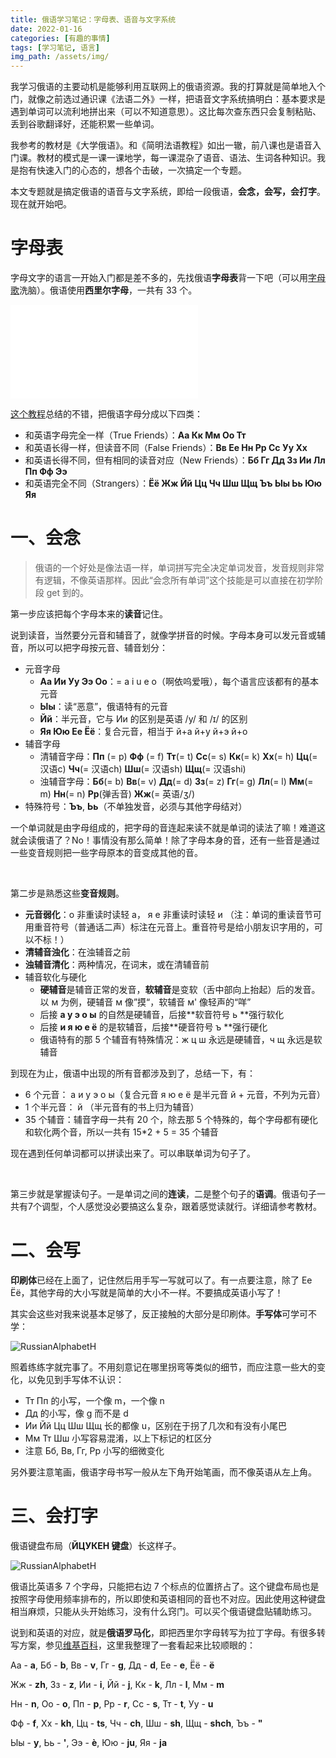 ```yaml
---
title: 俄语学习笔记：字母表、语音与文字系统
date: 2022-01-16
categories: [有趣的事情]
tags: [学习笔记, 语言]
img_path: /assets/img/
---
```


我学习俄语的主要动机是能够利用互联网上的俄语资源。我的打算就是简单地入个门，就像之前选过通识课《法语二外》一样，把语音文字系统搞明白：基本要求是遇到单词可以流利地拼出来（可以不知道意思）。这比每次查东西只会复制粘贴、丢到谷歌翻译好，还能积累一些单词。

我参考的教材是《大学俄语》。和《简明法语教程》如出一辙，前八课也是语音入门课。教材的模式是一课一课地学，每一课混杂了语音、语法、生词各种知识。我是抱有快速入门的心态的，想各个击破，一次搞定一个专题。


本文专题就是搞定俄语的语音与文字系统，即给一段俄语，**会念，会写，会打字**。现在就开始吧。



# 字母表

字母文字的语言一开始入门都是差不多的，先找俄语**字母表**背一下吧（可以用[字母歌](https://www.bilibili.com/video/BV1bp4y1q7wr)洗脑）。俄语使用**西里尔字母**，一共有 33 个。

![RussianAlphabet](RussianAlphabet.pdf)

[这个教程](https://www.youtube.com/watch?v=64vWY8YIijY)总结的不错，把俄语字母分成以下四类：
- 和英语字母完全一样（True Friends）：**Аа  Кк  Мм  Оо  Тт**
- 和英语长得一样，但读音不同（False Friends）：**Вв Ее Нн Рр Сс Уу Хх**
- 和英语长得不同，但有相同的读音对应（New Friends）：**Бб Гг Дд Зз Ии Лл Пп Фф Ээ**
- 和英语完全不同（Strangers）：**Ёё Жж Йй Цц Чч Шш Щщ Ъъ Ыы Ьь Юю Яя**




# 一、会念

> 俄语的一个好处是像法语一样，单词拼写完全决定单词发音，发音规则非常有逻辑，不像英语那样。因此“会念所有单词”这个技能是可以直接在初学阶段 get 到的。


第一步应该把每个字母本来的**读音**记住。

说到读音，当然要分元音和辅音了，就像学拼音的时候。字母本身可以发元音或辅音，所以可以把字母按元音、辅音划分：
- 元音字母
    - **Аа Ии Уу Ээ Оо**：= a i u e o（啊依呜爱哦），每个语言应该都有的基本元音
    - **Ыы**：读“恶意”，俄语特有的元音
    - **Йй**：半元音，它与 Ии 的区别是英语 /y/ 和 /ɪ/ 的区别
    - **Яя Юю Ее Ёё**：复合元音，相当于 й+а й+у й+э й+о
- 辅音字母
    - 清辅音字母：**Пп** (= p) **Фф** (= f) **Тт**(= t) **Сс**(= s) **Кк**(= k) **Хх**(= h) **Цц**(= 汉语c) **Чч**(= 汉语ch) **Шш**(= 汉语sh) **Щщ**(= 汉语shi)
    - 浊辅音字母：**Бб**(= b) **Вв**(= v) **Дд**(= d) **Зз**(= z) **Гг**(= g)  **Лл**(= l) **Мм**(= m) **Нн**(= n) **Рр**(弹舌音) **Жж**(= 英语/ʒ/)
- 特殊符号：**Ъъ**, **Ьь**（不单独发音，必须与其他字母结对）

一个单词就是由字母组成的，把字母的音连起来读不就是单词的读法了嘛！难道这就会读俄语了？No！事情没有那么简单！除了字母本身的音，还有一些音是通过一些变音规则把一些字母原本的音变成其他的音。

<br>

第二步是熟悉这些**变音规则**。
- **元音弱化**：o 非重读时读轻 a， я е 非重读时读轻 и （注：单词的重读音节可用重音符号（普通话二声）标注在元音上。重音符号是给小朋友识字用的，可以不标！）
- **清辅音浊化**：在浊辅音之前
- **浊辅音清化**：两种情况，在词末，或在清辅音前
- 辅音软化与硬化
    - **硬辅音**是辅音正常的发音，**软辅音**是变软（舌中部向上抬起）后的发音。以 м 为例，硬辅音 м 像”摸“，软辅音 м' 像轻声的“咩”
    - 后接 **а у э о ы** 的自然是硬辅音，后接**软音符号 ь **强行软化
    - 后接 **и я ю е ё** 的是软辅音，后接**硬音符号 ъ **强行硬化
    - 俄语特有的那 5 个辅音有特殊情况：ж ц ш 永远是硬辅音，ч щ 永远是软辅音

到现在为止，俄语中出现的所有音都涉及到了，总结一下，有：
- 6 个元音： а и у э о ы（复合元音 я ю е ё 是半元音 й + 元音，不列为元音）
- 1 个半元音： й （半元音有的书上归为辅音）
- 35 个辅音：辅音字母一共有 20 个，除去那 5 个特殊的，每个字母都有硬化和软化两个音，所以一共有 15\*2 + 5 = 35 个辅音

现在遇到任何单词都可以拼读出来了。可以串联单词为句子了。


<br>

第三步就是掌握读句子。一是单词之间的**连读**，二是整个句子的**语调**。俄语句子一共有7个调型，个人感觉没必要搞这么复杂，跟着感觉读就行。详细请参考教材。


# 二、会写

**印刷体**已经在上面了，记住然后用手写一写就可以了。有一点要注意，除了 Ее Ёё，其他字母的大小写就是简单的大小不一样。不要搞成英语小写了！



其实会这些对我来说基本足够了，反正接触的大部分是印刷体。**手写体**可学可不学：

![RussianAlphabetH](RussianAlphabetHandwritten.png)



照着练练字就完事了。不用刻意记在哪里拐弯等类似的细节，而应注意一些大的变化，以免见到手写体不认识：
- Тт Пп 的小写，一个像 m，一个像 n
- Дд 的小写，像 g 而不是 d
- Ии  Йй  Цц Шш Щщ 长的都像 u，区别在于拐了几次和有没有小尾巴
- Мм Тт Шш 小写容易混淆，以上下标记的杠区分
- 注意 Бб, Вв, Гг, Рр 小写的细微变化


另外要注意笔画，俄语字母书写一般从左下角开始笔画，而不像英语从左上角。



# 三、会打字

俄语键盘布局（**ЙЦУКЕН 键盘**）长这样子。

![RussianAlphabetH](RussianKeyboard.jpg)

俄语比英语多 7 个字母，只能把右边 7 个标点的位置挤占了。这个键盘布局也是按照字母使用频率排布的，所以即使和英语相同的音也不对应。因此使用这种键盘相当麻烦，只能从头开始练习，没有什么窍门。可以买个俄语键盘贴辅助练习。


说到和英语的对应，就是**俄语罗马化**，即把西里尔字母转写为拉丁字母。有很多转写方案，参见[维基百科](https://en.wikipedia.org/wiki/Romanization_of_Russian)，这里我整理了一套看起来比较顺眼的：

Аа - **a**, Бб - **b**, Вв - **v**, Гг - **g**,  Дд - **d**, Ее - **e**, Ёё - **ë**

Жж - **zh**, Зз - **z**, Ии - **i**, Йй - **j**, Кк - **k**, Лл - **l**, Мм - **m** 

Нн - **n**, Оо - **o**, Пп - **p**, Рр - **r**, Сс - **s**, Тт - **t**, Уу - **u** 

Фф - **f**, Хх - **kh**, Цц - **ts**, Чч - **ch**, Шш - **sh**, Щщ - **shch**, Ъъ - **"**

Ыы - **y**, Ьь - **'**, Ээ - **è**,  Юю - **ju**, Яя - **ja**

